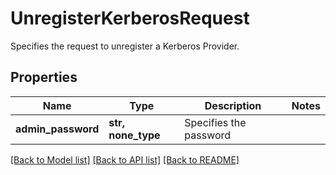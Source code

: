 # UnregisterKerberosRequest

Specifies the request to unregister a Kerberos Provider.

## Properties
Name | Type | Description | Notes
------------ | ------------- | ------------- | -------------
**admin_password** | **str, none_type** | Specifies the password | 

[[Back to Model list]](../README.md#documentation-for-models) [[Back to API list]](../README.md#documentation-for-api-endpoints) [[Back to README]](../README.md)


